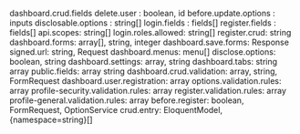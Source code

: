 dashboard.crud.fields
delete.user : boolean, id
before.update.options : inputs
disclosable.options : string[]
login.fields : fields[]
register.fields : fields[]
api.scopes: string[]
login.roles.allowed: string[]
register.crud: string
dashboard.forms: array[], string, integer
dashboard.save.forms: Response
signed.url: string, Request
dashboard.menus: menu[]
disclose.options: boolean, string
dashboard.settings: array, string
dashboard.tabs: string array
public.fields: array string
dashboard.crud.validation: array, string, FormRequest
dashboard.user.registration: array
options.validation.rules: array
profile-security.validation.rules: array
register.validation.rules: array
profile-general.validation.rules: array
before.register: boolean, FormRequest, OptionService
crud.entry: EloquentModel, {namespace=string}[]